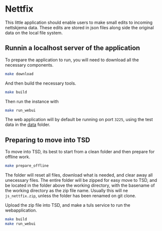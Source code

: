 # Nettfix

This little application should enable users to make small edits to incoming nettskjema data.
These edits are stored in json files along side the original data on the local file system. 

## Runnin a localhost server of the application

To prepare the application to run, you will need to download all the necessary components.
```sh
make download
```

And then build the necessary tools.
```sh
make build
```

Then run the instance with

```sh
make run_webui
```

The web application will by default be running on port `3225`, using the test data in the [data](data/) folder.


## Preparing to move into TSD
To move into TSD, its best to start from a clean folder and then prepare for offline work.

```sh
make prepare_offline
```

The folder will reset all files, download what is needed, and clear away all unecessary files.
The entire folder will be zipped for easy move to TSD, and be located in the folder above the working directory, with the basename of the working directory as the zip file name.
Usually this will ne `js_nettfix.zip`, unless the folder has been renamed on git clone.

Upload the zip file into TSD, and make a tuls service to run the webapplication.

```sh
make build
make run_webui
```

